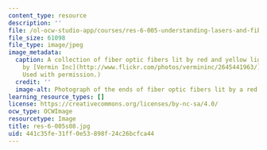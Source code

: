 ```yaml
---
content_type: resource
description: ''
file: /ol-ocw-studio-app/courses/res-6-005-understanding-lasers-and-fiberoptics-spring-2008/441c35fe31ff0e53898f24c26bcfca44_res-6-005s08.jpg
file_size: 61098
file_type: image/jpeg
image_metadata:
  caption: A collection of fiber optic fibers lit by red and yellow light. (Image
    by [Vermin Inc](http://www.flickr.com/photos/vermininc/2645441963/) on Flickr.
    Used with permission.)
  credit: ''
  image-alt: Photograph of the ends of fiber optic fibers lit by a red LED.
learning_resource_types: []
license: https://creativecommons.org/licenses/by-nc-sa/4.0/
ocw_type: OCWImage
resourcetype: Image
title: res-6-005s08.jpg
uid: 441c35fe-31ff-0e53-898f-24c26bcfca44
---
```

